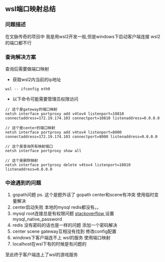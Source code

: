 ## wsl端口映射总结

### 问题描述
在文脉传奇的项目中 我是用wsl2开发一般,但是windows下启动客户端连接 wsl2的端口都不行

### 查询解决方案
查询后需要做端口映射

- 获取wsl2内当前的ip地址
```
wsl -- ifconfig eth0
```

- 以下命令可能需要管理员权限访问
```
// 这个是gateway的端口映射
netsh interface portproxy add v4tov4 listenport=10810 connectaddress=172.19.174.103 connectport=10810 listenaddress=0.0.0.0
```
```
// 这个是center的端口映射
netsh interface portproxy add v4tov4 listenport=8000 connectaddress=172.19.174.103 connectport=8000 listenaddress=0.0.0.0
```
```
// 这个是查询所有映射端口
netsh interface portproxy show all
```
```
// 这个是删除映射
netsh interface portproxy delete v4tov4 listenport=10810 listenaddress=0.0.0.0
```

### 中途遇到的问题
1. gopath问题 ps. 这个是题外话了 gopath center和scene有冲突 使用临时变量解决
2. center启动失败 本地的mysql redis都没有。。
3. mysql root连接总是有权限问题 [ stackoverflow ](https://stackoverflow.com/questions/39281594/error-1698-28000-access-denied-for-user-rootlocalhost) 设置mysql_native_password
4. redis 没有密码的话也是一样的问题 添加一个密码解决
5. center scene gateway互相没有找到 修改config配置
6. windows下客户端连不上 wsl的服务 使用端口映射
7. localhost在wsl下有的时候是有问题的

至此终于客户端连上了wsl的游戏服务
